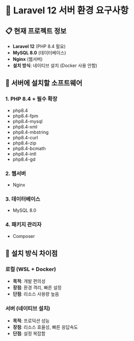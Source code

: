 # 🚀 Laravel 12 서버 환경 요구사항

## 📋 현재 프로젝트 정보
- **Laravel 12** (PHP 8.4 필요)
- **MySQL 8.0** (데이터베이스)
- **Nginx** (웹서버)
- **설치 방식**: 네이티브 설치 (Docker 사용 안함)

## 🔧 서버에 설치할 소프트웨어

### 1. PHP 8.4 + 필수 확장
- php8.4
- php8.4-fpm
- php8.4-mysql
- php8.4-xml
- php8.4-mbstring
- php8.4-curl
- php8.4-zip
- php8.4-bcmath
- php8.4-intl
- php8.4-gd

### 2. 웹서버
- Nginx

### 3. 데이터베이스
- MySQL 8.0

### 4. 패키지 관리자
- Composer

## 📝 설치 방식 차이점

### 로컬 (WSL + Docker)
- **목적**: 개발 편의성
- **장점**: 환경 격리, 빠른 설정
- **단점**: 리소스 사용량 높음

### 서버 (네이티브 설치)
- **목적**: 프로덕션 성능
- **장점**: 리소스 효율성, 빠른 응답속도
- **단점**: 설정 복잡함
